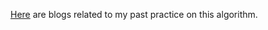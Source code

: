 [Here](http://juliachencoding.blogspot.com/search?q=126+word+ladder) are blogs related to my past practice on this algorithm. <br>

